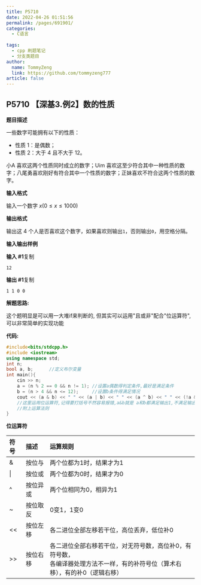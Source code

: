 ```yaml
---
title: P5710
date: 2022-04-26 01:51:56
permalink: /pages/691901/
categories:
  - C语言
  
tags:
  - cpp 刷题笔记
  - 分支类题目
author: 
  name: TommyZeng
  link: https://github.com/tommyzeng777
article: false
---
```

## P5710 【深基3.例2】数的性质

**题目描述**

一些数字可能拥有以下的性质：

- 性质 1：是偶数；
- 性质 2：大于 4 且不大于 12。

小A 喜欢这两个性质同时成立的数字；Uim 喜欢这至少符合其中一种性质的数字；八尾勇喜欢刚好有符合其中一个性质的数字；正妹喜欢不符合这两个性质的数字。

**输入格式**

输入一个数字 $x(0\le x \le 1000)$

**输出格式**

输出这 4 个人是否喜欢这个数字，如果喜欢则输出`1`，否则输出`0`，用空格分隔。

**输入输出样例**

**输入 #1**复制

```
12
```

**输出 #1**复制

```
1 1 0 0
```



**解题思路:**

这个题明显是可以用一大堆if来判断的, 但其实可以运用"且或非"配合"位运算符",可以非常简单的实现功能

**代码:**

```cpp
#include<bits/stdcpp.h>
#include <iostream>
using namespace std;
int n;
bool a, b;		//定义布尔变量
int main(){
	cin >> n;
	a = (n % 2 == 0 && n != 1);	//设置a偶数得判定条件,最好是满足条件
	b = (n > 4 && n <= 12);		//设置b条件得满足情况
	cout << (a & b) << " " << (a | b) << " " << (a ^ b) << " " << (!a && !b);
    //这里运用位运算符,记得要打括号不然容易报错,a&b就是 a和b都满足输出1,不满足输出2
 	//附上运算法则
}
```

**位运算符**

| 符号 | 描述     | 运算规则                                                     |
| :--- | :------- | :----------------------------------------------------------- |
| &    | 按位与   | 两个位都为1时，结果才为1                                     |
| \|   | 按位或   | 两个位都为0时，结果才为0                                     |
| ^    | 按位异或 | 两个位相同为0，相异为1                                       |
| ~    | 按位取反 | 0变1，1变0                                                   |
| <<   | 按位左移 | 各二进位全部左移若干位，高位丢弃，低位补0                    |
| >>   | 按位右移 | 各二进位全部右移若干位，对无符号数，高位补0，有符号数，<br />各编译器处理方法不一样，有的补符号位（算术右移），有的补0（逻辑右移） |

